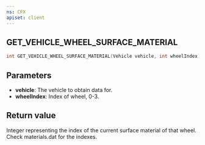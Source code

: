 ```yaml
---
ns: CFX
apiset: client
---
```

## GET_VEHICLE_WHEEL_SURFACE_MATERIAL

```c
int GET_VEHICLE_WHEEL_SURFACE_MATERIAL(Vehicle vehicle, int wheelIndex);
```


## Parameters
* **vehicle**: The vehicle to obtain data for.
* **wheelIndex**: Index of wheel, 0-3.

## Return value
Integer representing the index of the current surface material of that wheel. Check materials.dat for the indexes.